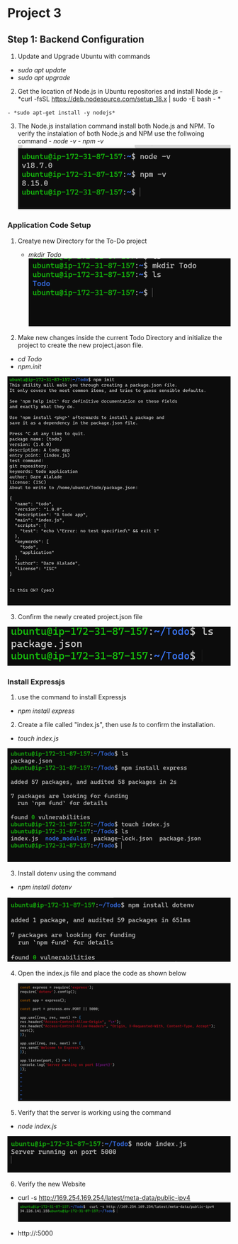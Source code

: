 # Project 3
## Step 1: Backend Configuration
   1. Update and Upgrade Ubuntu with commands

   - *sudo apt update*
   - *sudo apt upgrade*

   2. Get the location of Node.js in Ubuntu repositories and install Node.js
    - *curl -fsSL https://deb.nodesource.com/setup_18.x | sudo -E bash - *
    
    - *sudo apt-get install -y nodejs*

   3. The Node.js installation command install both Node.js and NPM. To verify the instalation of both Node.js and NPM use the follwoing command
    - *node -v*
    - *npm -v*
    ![Node.js and NPM version](./images/Node-and-npm-version.PNG)

### Application Code Setup
    
1. Creatye new Directory for the To-Do project

      - *mkdir Todo*
![New Todo Directoruy](./images/New-Todo-Directory.PNG)

2. Make new changes inside the current Todo Directory and initialize the project to create the new project.jason file.

 - *cd Todo*
 - *npm.init*
 
 ![Initialization-of-Project](./images/npm-init.PNG)

 3. Confirm the newly created project.json file

  ![Newly-reated-project.json-file](./images/projectfile.PNG)


### Install Expressjs

1. use the command to install Expressjs

- *npm install express*
2.  Create a file called "index.js", then use *ls* to confirm the installation.

 - *touch index.js*

![List-of-files/folder](./images/list.PNG)

3. Install dotenv using the command

- *npm install dotenv*

![Dotenv](./images/dotenv.PNG)

4. Open the index.js file and place the code as shown below

    ![idex-code](./images/index-code.PNG)

5. Verify that the server is working using the command

- *node index.js*

![Server-testing](./images/test%20the%20server.PNG)

6. Verify the new Website
 - curl -s http://169.254.169.254/latest/meta-data/public-ipv4
 ![Getting-the-Public-IP-address](./images/Checking%20the%20public%20address.PNG)
 

 - http://<PublicIP-or-PublicDNS>:5000

 







